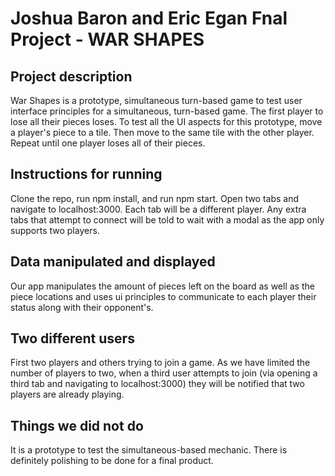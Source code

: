 # Joshua Baron and Eric Egan Fnal Project - WAR SHAPES
## Project description
War Shapes is a prototype, simultaneous turn-based game to test user interface principles for a simultaneous, turn-based game. The first player to
lose all their pieces loses.
To test all the UI aspects for this prototype, move a player's piece to a tile. Then move to the same tile with the other player. Repeat until one player loses all of their pieces.

## Instructions for running
Clone the repo, run npm install, and run npm start.
Open two tabs and navigate to localhost:3000.
Each tab will be a different player.
Any extra tabs that attempt to connect will be told
to wait with a modal as the app only supports two 
players.

## Data manipulated and displayed
Our app manipulates the amount of pieces left on the board as well as the piece locations and uses ui principles to communicate to each player their status
along with their opponent's.

## Two different users
First two players and others trying to join a game.
As we have limited the number of players to two, when a third user attempts to join (via opening a third tab and navigating to localhost:3000) they will be 
notified that two players are already playing.

## Things we did not do
It is a prototype to test the simultaneous-based mechanic. There is definitely polishing to be done for
a final product.
